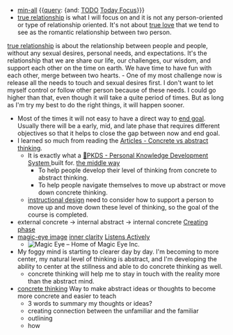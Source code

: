 - [min-all](<min-all.md>) {{[query](<query.md>): {and: [TODO](<TODO.md>) [Today Focus](<Today Focus.md>)}}}
- [true relationship](<true relationship.md>) is what I will focus on and it is not any person-oriented or type of relationship oriented. It's not about [true love](<true love.md>) that we tend to see as the romantic relationship between two person. 

[true relationship](<true relationship.md>) is about the relationship between people and people, without any sexual desires, personal needs, and expectations. It's the relationship that we are share our life, our challenges, our wisdom, and support each other on the time on earth. We have time to have fun with each other, merge between two hearts.
    - One of my most challenge now is release all the needs to touch and sexual desires first. I don't want to let myself control or follow other person because of these needs. I could go higher than that, even though it will take a quite period of times. But as long as I'm try my best to do the right things, it will happen sooner.
- Most of the times it will not easy to have a direct way to [end goal](<end goal.md>). Usually there will be a early, mid, and late phase that requires different objectives so that it helps to close the gap between now and end goal.
- I learned so much from reading the [Articles - Concrete vs abstract thinking](<Articles - Concrete vs abstract thinking.md>). 
    - It is exactly what a [🌲PKDS - Personal Knowledge Development System ](<🌲PKDS - Personal Knowledge Development System .md>) built for. [the middle way](<the middle way.md>)
        - To help people develop their level of thinking from concrete to abstract thinking.
        - To help people navigate themselves to move up abstract or move down concrete thinking.
    - [instructional design](<instructional design.md>) need to consider how to support a person to move up and move down these level of thinking, so the goal of the course is completed.
- external concrete -> internal abstract -> internal concrete [Creating phase](<Creating phase.md>)
- [magic-eye image](<magic-eye image.md>) [inner clarity](<inner clarity.md>) [Listens Actively](<Listens Actively.md>)
    - ![Magic Eye – Home of Magic Eye Inc.](https://www.magiceye.com/wp-content/uploads/2018/10/home_frequent_flyer.jpg)
- My foggy mind is starting to clearer day by day. I'm becoming to more center, my natural level of thinking is abstract, and I'm developing the ability to center at the stillness and able to do concrete thinking as well.
    - concrete thinking will help me to stay in touch with the reality more than the abstract mind.
- [concrete thinking](<concrete thinking.md>) Way to make abstract ideas or thoughts to become more concrete and easier to teach
    - 3 words to summary my thoughts or ideas?
    - creating connection between the unfamiliar and the familiar
    - outlining
    - how
